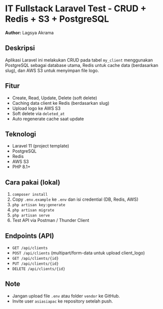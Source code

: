 # IT Fullstack Laravel Test - CRUD + Redis + S3 + PostgreSQL

**Author:** Lagsya Akrama

## Deskripsi
Aplikasi Laravel ini melakukan CRUD pada tabel `my_client` menggunakan PostgreSQL sebagai database utama, Redis untuk cache data (berdasarkan slug), dan AWS S3 untuk menyimpan file logo.

## Fitur
- Create, Read, Update, Delete (soft delete)
- Caching data client ke Redis (berdasarkan slug)
- Upload logo ke AWS S3
- Soft delete via `deleted_at`
- Auto regenerate cache saat update

## Teknologi
- Laravel 11 (project template)
- PostgreSQL
- Redis
- AWS S3
- PHP 8.1+

## Cara pakai (lokal)
1. `composer install`
2. Copy `.env.example` ke `.env` dan isi credential (DB, Redis, AWS)
3. `php artisan key:generate`
4. `php artisan migrate`
5. `php artisan serve`
6. Test API via Postman / Thunder Client

## Endpoints (API)
- `GET /api/clients`
- `POST /api/clients` (multipart/form-data untuk upload client_logo)
- `GET /api/clients/{id}`
- `PUT /api/clients/{id}`
- `DELETE /api/clients/{id}`

## Note
- Jangan upload file `.env` atau folder `vendor` ke GitHub.
- Invite user `asiasiapac` ke repository setelah push.
